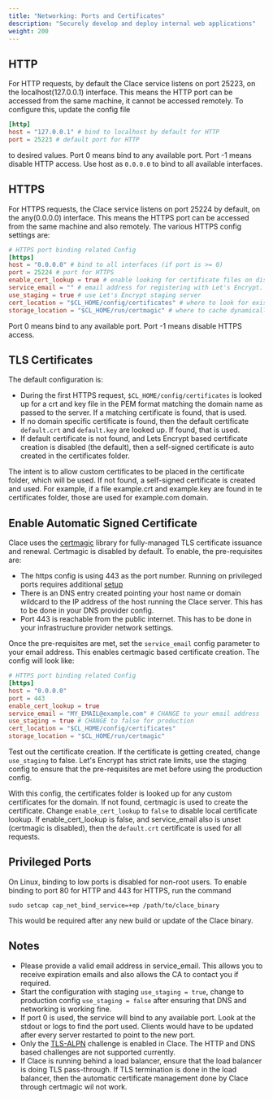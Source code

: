 ```yaml
---
title: "Networking: Ports and Certificates"
description: "Securely develop and deploy internal web applications"
weight: 200
---
```


## HTTP
For HTTP requests, by default the Clace service listens on port 25223, on the localhost(127.0.0.1) interface. This means the HTTP port can be accessed from the same machine, it cannot be accessed remotely. To configure this, update the config file

```toml
[http]
host = "127.0.0.1" # bind to localhost by default for HTTP
port = 25223 # default port for HTTP
```

to desired values. Port 0 means bind to any available port. Port -1 means disable HTTP access. Use host as `0.0.0.0` to bind to all available interfaces.


## HTTPS
For HTTPS requests, the Clace service listens on port 25224 by default, on the any(0.0.0.0) interface. This means the HTTPS port can be accessed from the same machine and also remotely. The various HTTPS config settings are:

```toml
# HTTPS port binding related Config
[https]
host = "0.0.0.0" # bind to all interfaces (if port is >= 0)
port = 25224 # port for HTTPS
enable_cert_lookup = true # enable looking for certificate files on disk before using Let's Encrypt
service_email = "" # email address for registering with Let's Encrypt. Set a value to enable automatic certs
use_staging = true # use Let's Encrypt staging server
cert_location = "$CL_HOME/config/certificates" # where to look for existing certificate files
storage_location = "$CL_HOME/run/certmagic" # where to cache dynamically created certificates

```

Port 0 means bind to any available port. Port -1 means disable HTTPS access.

## TLS Certificates
The default configuration is:
* During the first HTTPS request, `$CL_HOME/config/certificates` is looked up for a crt and key file in the PEM format matching the domain name as passed to the server. If a matching certificate is found, that is used.
* If no domain specific certificate is found, then the default certificate `default.crt` and `default.key` are looked up. If found, that is used.
* If default certificate is not found, and Lets Encrypt based certificate creation is disabled (the default), then a self-signed certificate is auto created in the certificates folder.

The intent is to allow custom certificates to be placed in the certificate folder, which will be used. If not found, a self-signed certificate is created and used. For example, if a file example.crt and example.key are found in te certificates folder, those are used for example.com domain.


## Enable Automatic Signed Certificate
Clace uses the [certmagic](https://github.com/caddyserver/certmagic) library for fully-managed TLS certificate issuance and renewal. Certmagic is disabled by default. To enable, the pre-requisites are:

* The https config is using 443 as the port number. Running on privileged ports requires additional [setup](#privileged-ports)
* There is an DNS entry created pointing your host name or domain wildcard to the IP address of the host running the Clace server. This has to be done in your DNS provider config.
* Port 443 is reachable from the public internet. This has to be done in your infrastructure provider network settings.

Once the pre-requisites are met, set the `service_email` config parameter to your email address. This enables certmagic based certificate creation. The config will look like:

```toml
# HTTPS port binding related Config
[https]
host = "0.0.0.0"
port = 443
enable_cert_lookup = true
service_email = "MY_EMAIL@example.com" # CHANGE to your email address
use_staging = true # CHANGE to false for production
cert_location = "$CL_HOME/config/certificates"
storage_location = "$CL_HOME/run/certmagic"
```

Test out the certificate creation. If the certificate is getting created, change `use_staging` to false. Let's Encrypt has strict rate limits, use the staging config to ensure that the pre-requisites are met before using the production config.

With this config, the certificates folder is looked up for any custom certificates for the domain. If not found, certmagic is used to create the certificate. Change `enable_cert_lookup` to `false` to disable local certificate lookup. If enable_cert_lookup is false, and service_email also is unset (certmagic is disabled), then the `default.crt` certificate is used for all requests.


## Privileged Ports
On Linux, binding to low ports is disabled for non-root users. To enable binding to port 80 for HTTP and 443 for HTTPS, run the command

```shell
sudo setcap cap_net_bind_service=+ep /path/to/clace_binary
```

This would be required after any new build or update of the Clace binary.

## Notes
* Please provide a valid email address in service_email. This allows you to receive expiration emails and also allows the CA to contact you if required.
* Start the configuration with staging `use_staging = true`, change to production config `use_staging = false` after ensuring that DNS and networking is working fine.
* If port 0 is used, the service will bind to any available port. Look at the stdout or logs to find the port used. Clients would have to be updated after every server restarted to point to the new port.
* Only the [TLS-ALPN](https://github.com/caddyserver/certmagic#tls-alpn-challenge) challenge is enabled in Clace. The HTTP and DNS based challenges are not supported currently.
* If Clace is running behind a load balancer, ensure that the load balancer is doing TLS pass-through. If TLS termination is done in the load balancer, then the automatic certificate management done by Clace through certmagic wil not work.